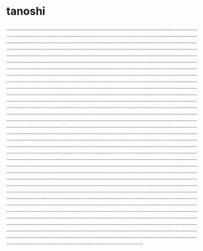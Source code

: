 # tanoshi
.....................................................................................................................................................................................................................................................................................................................................................................................................................................................................................................................................................................................................................................................................................................................................................................................................................................................................................................................................................................................................................................................................................................................................................................................................................................................................................................................................................................................................................................................................................................................................................................................................................................................................................................................................................................................................................................................................................................................................................................................................................................................................................................................................................................................................................................................................................................................................................................................................................................................................................................................................................................................................................................................................................................................................................................................................................................................................................................................................................................................................................................................................................................................................................................................................................................................................................................................................................................................................................................................................................................................................................................................................................................................................................................................................................................................................................................................................................................................................................................................................................................................................................................................................................................................................................................................................................................................................................